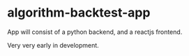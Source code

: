# algorithm-backtest-app

App will consist of a python backend, and a reactjs frontend.

Very very early in development.
